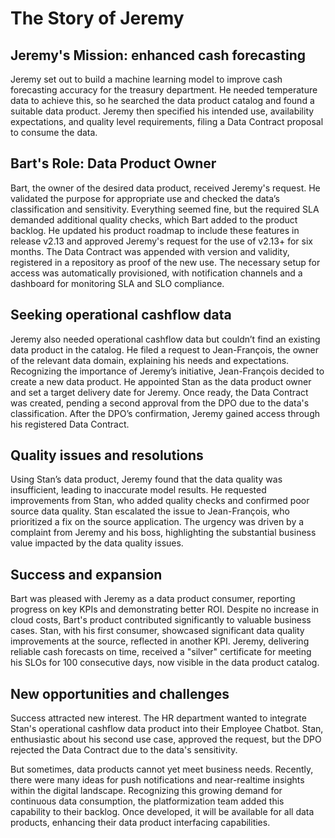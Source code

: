 
# The Story of Jeremy

## Jeremy's Mission: enhanced cash forecasting

Jeremy set out to build a machine learning model to improve cash forecasting accuracy for the treasury department. He needed temperature data to achieve this, so he searched the data product catalog and found a suitable data product. Jeremy then specified his intended use, availability expectations, and quality level requirements, filing a Data Contract proposal to consume the data.

## Bart's Role: Data Product Owner

Bart, the owner of the desired data product, received Jeremy's request. He validated the purpose for appropriate use and checked the data’s classification and sensitivity. Everything seemed fine, but the required SLA demanded additional quality checks, which Bart added to the product backlog. He updated his product roadmap to include these features in release v2.13 and approved Jeremy's request for the use of v2.13+ for six months. The Data Contract was appended with version and validity, registered in a repository as proof of the new use. The necessary setup for access was automatically provisioned, with notification channels and a dashboard for monitoring SLA and SLO compliance.

## Seeking operational cashflow data

Jeremy also needed operational cashflow data but couldn’t find an existing data product in the catalog. He filed a request to Jean-François, the owner of the relevant data domain, explaining his needs and expectations. Recognizing the importance of Jeremy’s initiative, Jean-François decided to create a new data product. He appointed Stan as the data product owner and set a target delivery date for Jeremy. Once ready, the Data Contract was created, pending a second approval from the DPO due to the data's classification. After the DPO’s confirmation, Jeremy gained access through his registered Data Contract.

## Quality issues and resolutions

Using Stan’s data product, Jeremy found that the data quality was insufficient, leading to inaccurate model results. He requested improvements from Stan, who added quality checks and confirmed poor source data quality. Stan escalated the issue to Jean-François, who prioritized a fix on the source application. The urgency was driven by a complaint from Jeremy and his boss, highlighting the substantial business value impacted by the data quality issues.

## Success and expansion

Bart was pleased with Jeremy as a data product consumer, reporting progress on key KPIs and demonstrating better ROI. Despite no increase in cloud costs, Bart's product contributed significantly to valuable business cases. Stan, with his first consumer, showcased significant data quality improvements at the source, reflected in another KPI. Jeremy, delivering reliable cash forecasts on time, received a "silver" certificate for meeting his SLOs for 100 consecutive days, now visible in the data product catalog.

## New opportunities and challenges

Success attracted new interest. The HR department wanted to integrate Stan's operational cashflow data product into their Employee Chatbot. Stan, enthusiastic about his second use case, approved the request, but the DPO rejected the Data Contract due to the data's sensitivity.

But sometimes, data products cannot yet meet business needs. Recently, there were many ideas for push notifications and near-realtime insights within the digital landscape. Recognizing this growing demand for continuous data consumption, the platformization team added this capability to their backlog. Once developed, it will be available for all data products, enhancing their data product interfacing capabilities.
